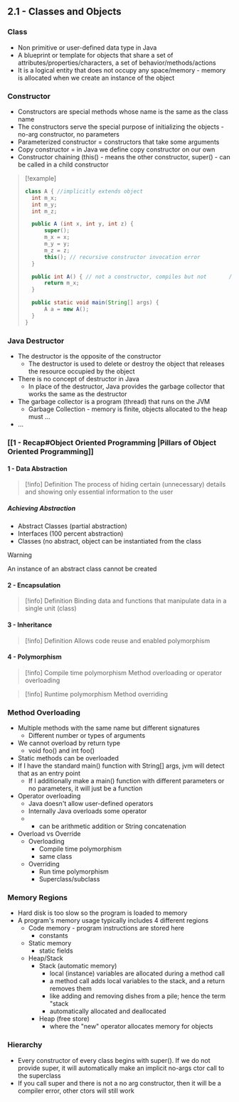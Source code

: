 ## 2.1 - Classes and Objects

### Class

* Non primitive or user-defined data type in Java
* A blueprint or template for objects that share a set of attributes/properties/characters, a set of behavior/methods/actions
* It is a logical entity that does not occupy any space/memory - memory is allocated when we create an instance of the object
### Constructor

* Constructors are special methods whose name is the same as the class name
* The constructors serve the special purpose of initializing the objects - no-arg constructor, no parameters
* Parameterized constructor = constructors that take some arguments
* Copy constructor = in Java we define copy constructor on our own
* Constructor chaining (this() - means the other constructor, super() - can be called in a child constructor

> [!example]
>```java
>class A { //implicitly extends object
> 	int m_x;
> 	int m_y;
> 	int m_z;
>
>	public A (int x, int y, int z) {
>		super();
>		m_x = x;
>		m_y = y;
>		m_z = z;
>		this(); // recursive constructor invocation error
>	}
>
>	public int A() { // not a constructor, compiles but not       // reccomended
>		return m_x;
>	}
>
>	public static void main(String[] args) {
>		A a = new A();
>	}
>}
>```
### Java Destructor

* The destructor is the opposite of the constructor
	* The destructor is used to delete or destroy the object that releases the resource occupied by the object
* There is no concept of destructor in Java
	* In place of the destructor, Java provides the garbage collector that works the same as the destructor
* The garbage collector is a program (thread) that runs on the JVM
	* Garbage Collection - memory is finite, objects allocated to the heap must …
* …

### [[1 - Recap#Object Oriented Programming |Pillars of Object Oriented Programming]]

#### 1 - Data Abstraction

> [!info] Definition
> The process of hiding certain (unnecessary) details and showing only essential information to the user
##### Achieving Abstraction

* Abstract Classes (partial abstraction)
* Interfaces (100 percent abstraction)
* Classes (no abstract, object can be instantiated from the class

> [!warning]
> An instance of an abstract class cannot be created
#### 2 - Encapsulation

> [!info] Definition
> Binding data and functions that manipulate data in a single unit (class)
#### 3 - Inheritance

> [!info] Definition
> Allows code reuse and enabled polymorphism
#### 4 - Polymorphism

> [!info] Compile time polymorphism
> Method overloading or operator overloading

> [!info] Runtime polymorphism
> Method overriding
### Method Overloading

* Multiple methods with the same name but different signatures
	* Different number or types of arguments
* We cannot overload by return type
	* void foo() and int foo()
* Static methods can be overloaded
* If I have the standard main() function with String[] args, jvm will detect that as an entry point
	* If I additionally make a main() function with different parameters or no parameters, it will just be a function
* Operator overloading
	* Java doesn't allow user-defined operators
	* Internally Java overloads some operator
	* + can be arithmetic addition or String concatenation
* Overload vs Override
	* Overloading
		* Compile time polymorphism
		* same class
	* Overriding
		* Run time polymorphism
		* Superclass/subclass
### Memory Regions

* Hard disk is too slow so the program is loaded to memory
* A program's memory usage typically includes 4 different regions
	* Code memory - program instructions are stored here
		* constants
	* Static memory
		* static fields
	* Heap/Stack
		* Stack (automatic memory)
			* local (instance) variables are allocated during a method call
			* a method call adds local variables to the stack, and a return removes them
			* like adding and removing dishes from a pile; hence the term "stack
			* automatically allocated and deallocated
		* Heap (free store)
			* where the "new" operator allocates memory for objects
### Hierarchy

* Every constructor of every class begins with super(). If we do not provide super, it will automatically make an implicit no-args ctor call to the superclass
* If you call super and there is not a no arg constructor, then it will be a compiler error, other ctors will still work
